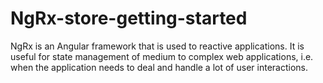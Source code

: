 # NgRx-store-getting-started
NgRx is an Angular framework that is used to reactive applications. It is useful for state management of medium to complex web applications, i.e. when the application needs to deal and handle a lot of user interactions. 
